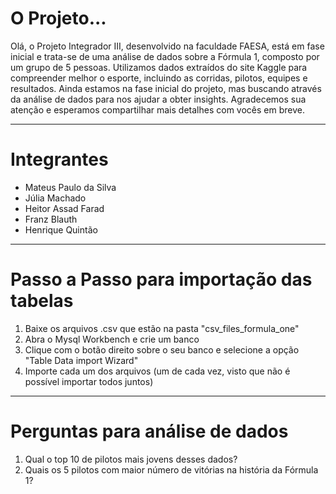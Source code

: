 <h1>O Projeto...</h1>
<p>Olá, o Projeto Integrador III, desenvolvido na faculdade FAESA, está em fase inicial e trata-se de uma análise de dados sobre a Fórmula 1, composto por um grupo de 5 pessoas. Utilizamos dados extraídos do site Kaggle para compreender melhor o esporte, incluindo as corridas, pilotos, equipes e resultados. Ainda estamos na fase inicial do projeto, mas buscando através da análise de dados para nos ajudar a obter insights. Agradecemos sua atenção e esperamos compartilhar mais detalhes com vocês em breve.</p>
<hr>
<h1>Integrantes</h1>
<ul>
  <li>Mateus Paulo da Silva</li>
  <li>Júlia Machado</li>
  <li>Heitor Assad Farad</li>
  <li>Franz Blauth</li>
  <li>Henrique Quintão</li>
</ul>
<hr>
<h1>Passo a Passo para importação das tabelas</h1>
<ol>
  <li>Baixe os arquivos .csv que estão na pasta "csv_files_formula_one"</li>
  <li>Abra o Mysql Workbench e crie um banco</li>
  <li>Clique com o botão direito sobre o seu banco e selecione a opção "Table Data import Wizard"</li>
  <li>Importe cada um dos arquivos (um de cada vez, visto que não é possível importar todos juntos)</li>
</ol>
<hr>
<h1>Perguntas para análise de dados</h1>
<ol>
  <li>Qual o top 10 de pilotos mais jovens desses dados?</li>
  <li>Quais os 5 pilotos com maior número de vitórias na história da Fórmula 1?</li>
</ol>

